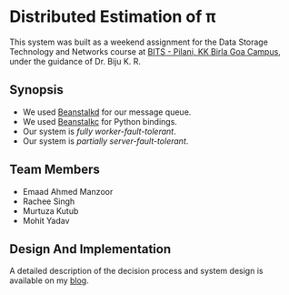 # Distributed Estimation of π

This system was built as a weekend assignment for the
Data Storage Technology and Networks course at 
[BITS - Pilani, KK Birla Goa Campus][1], under the guidance
of Dr. Biju K. R.

## Synopsis

   * We used [Beanstalkd][2] for our message queue.
   * We used [Beanstalkc][3] for Python bindings.
   * Our system is *fully worker-fault-tolerant*.
   * Our system is *partially server-fault-tolerant*.

## Team Members

   * Emaad Ahmed Manzoor
   * Rachee Singh
   * Murtuza Kutub
   * Mohit Yadav

## Design And Implementation

A detailed description of the decision process and system design
is available on my [blog][4].

[1]: http://universe.bits-pilani.ac.in/Goa/ 
[2]: https://github.com/kr/beanstalkd
[3]: https://github.com/earl/beanstalkc
[4]: http://www.eyeshalfclosed.com/blog/2012/03/17/throwing-darts/
